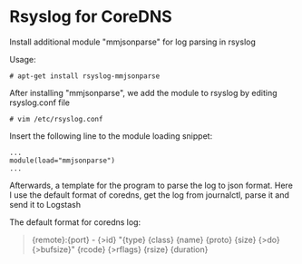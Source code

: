 # Rsyslog for CoreDNS

Install additional module "mmjsonparse" for log parsing in rsyslog

Usage:
```
# apt-get install rsyslog-mmjsonparse
```

After installing "mmjsonparse", we add the module to rsyslog by editing rsyslog.conf file

```
# vim /etc/rsyslog.conf
```

Insert the following line to the module loading snippet:
```
...
module(load="mmjsonparse")
...
```

Afterwards, a template for the program to parse the log to json format. Here I use the default format of coredns, get the log from journalctl, parse it and send it to Logstash 

The default format for coredns log:
 > {remote}:{port} - {>id} "{type} {class} {name} {proto} {size} {>do} {>bufsize}" {rcode} {>rflags} {rsize} {duration}

